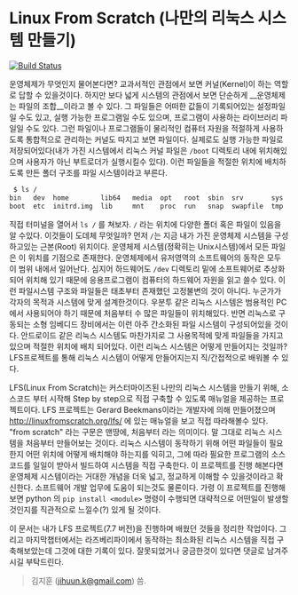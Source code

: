 # Linux From Scratch (나만의 리눅스 시스템 만들기)
[![Build Status](https://travis-ci.org/jihuun/lfs.svg?branch=master)](https://travis-ci.org/jihuun/lfs)  

운영체제가 무엇인지 물어본다면? 교과서적인 관점에서 보면 커널(Kernel)이 하는 역할로 답할 수 있을것이다. 하지만 보다 넓게 시스템의 관점에서 보면 단순하게 __운영체제는 파일의 조합__이라고 볼 수 있다. 그 파일들은 어떠한 값들이 기록되어있는 설정파일일 수도 있고, 실행 가능한 프로그램일 수도 있으며, 프로그램이 사용하는 라이브러리 파일일 수도 있다. 그런 파일이나 프로그램들이 물리적인 컴퓨터 자원을 적절하게 사용하도록 통합적으로 관리하는 커널도 따지고 보면 파일이다. 실제로도 실행 가능한 파일로 저장되어있다(내가 가진 시스템에서 리눅스 커널 파일은 `/boot` 디렉토리 내에 위치해있으며 사용자가 아닌 부트로더가 실행시킬수 있다). 이런 파일들을 적절한 위치에 배치하도록 만든 폴더 구조를 파일 시스템이라고 부른다.

```sh
 $ ls /
bin   dev  home        lib64   media  opt   root  sbin  srv       sys  usr  vmlinuz
boot  etc  initrd.img  lib     mnt    proc  run   snap  swapfile  tmp  var  
```

직접 터미널을 열어서 `ls /` 를 쳐보자. `/` 라는 위치에 다양한 폴더 혹은 파일이 있음을 알 수있다. 이것들이 도데체 무엇일까? 먼저 `/`는 지금 내가 가진 운영체제 시스템을 구성하고있는 근본(Root) 위치이다. 운영체제 시스템(정확히는 Unix시스템)에서 모든 파일은 이 위치를 기점으로 존재한다. 운영체제에서 유저영역의 소프트웨어의 동작은 모두 이 범위 내에서 일어난다. 심지어 하드웨어도 `/dev` 디렉토리 밑에 소프트웨어로 추상화 되어 위치해 있기 때문에 응용프로그램이 컴퓨터의 하드웨어 자원을 읽고 쓸수 있다. 이런 파일시스템 구조와 파일들은 태초부터 존재했던 고정불변의 것이 아니다. 누군가가 각자의 목적과 시스템에 맞게 설계한것이다. 우분투 같은 리눅스 시스템은 범용적인 PC에서 사용되어야 하기 때문에 처음부터 수 많은 파일들이 위치해있다. 반면 리눅스로 구동되는 소형 임베디드 장비에서는 이런 아주 간소화된 파일 시스템이 구성되어있을 것이다. 안드로이드 같은 리눅스 시스템도 마찬가지로 그 사용목적에 맞게 파일들을 가지고 있으며 적절한 위치에 배치 되어있다. 이런 리눅스 시스템은 어떻게 만들어지는 것일까? LFS프로젝트를 통해 리눅스 시스템이 어떻게 만들어지는지 직/간접적으로 배워볼 수 있다.    

LFS(Linux From Scratch)는 커스터마이즈된 나만의 리눅스 시스템을 만들기 위해, 소스코드 부터 시작해 Step by step으로 직접 구축할 수 있도록 매뉴얼을 제공하는 프로젝트이다.  LFS 프로젝트는 Gerard Beekmans이라는 개발자에 의해 만들어졌으며 http://linuxfromscratch.org/lfs/ 에 있는 매뉴얼을 보고 직접 따라해볼수 있다. "from scratch" 라는 구문은 맨땅에, 처음부터 라는 의미이다. 말 그대로 리눅스 시스템을 처음부터 만들어보는 것이다. 리눅스 시스템이 동작하기 위해 어떤 파일들이 필요한지 어떤 위치에 어떻게 배치해야 하는지를 익히고, 그에 따라 필요한 프로그램의 소스코드를 일일이 받아서 빌드하여 시스템을 직접 구축한다. 이 프로젝트를 진행 해본다면 운영체제 시스템이라는 거대한 개념을 더욱 넓고, 정교하게 이해할 수 있을것이라고 확신한다. 소프트웨어 개발 업무에 도움이 되는것도 물론이다. 가령 이 프로젝트를 진행해보면 python 의 `pip install <module>` 명령이 수행되면 대략적으로 어떤일이 발생할 것인지를 직관적으로 느낄수(?) 있게 될 것이다.

이 문서는 내가 LFS 프로젝트(7.7 버전)을 진행하며 배웠던 것들을 정리한 작업이다. 그리고 마지막챕터에서는 라즈베리파이에서 동작하는 최소화된 리눅스 시스템을 직접 구축해보았는데 그것에 대한 기록이 있다. 잘못되었거나 궁금한것이 있다면 댓글로 남겨주시길 부탁드린다. 

> 김지훈 (jihuun.k@gmail.com) 씀.
